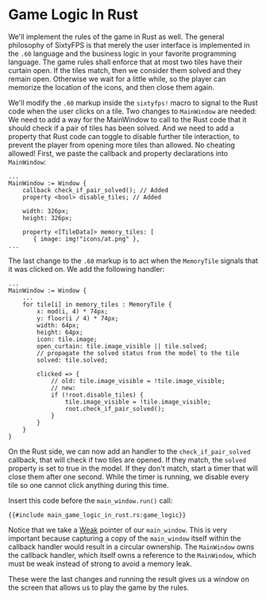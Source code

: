 # Game Logic In Rust

We'll implement the rules of the game in Rust as well. The general philosophy of SixtyFPS is that merely the user
interface is implemented in the `.60` language and the business logic in your favorite programming
language. The game rules shall enforce that at most two tiles have their curtain open. If the tiles match, then we
consider them solved and they remain open. Otherwise we wait for a little while, so the player can memorize
the location of the icons, and then close them again.

We'll modify the `.60` markup inside the `sixtyfps!` macro to signal to the Rust code when the user clicks on a tile.
Two changes to `MainWindow` are needed: We need to add a way for the MainWindow to call to the Rust code that it should
check if a pair of tiles has been solved. And we need to add a property that Rust code can toggle to disable further
tile interaction, to prevent the player from opening more tiles than allowed. No cheating allowed! First, we paste
the callback and property declarations into `MainWindow`:


```60
...
MainWindow := Window {
    callback check_if_pair_solved(); // Added
    property <bool> disable_tiles; // Added

    width: 326px;
    height: 326px;

    property <[TileData]> memory_tiles: [
       { image: img!"icons/at.png" },
...
```

The last change to the `.60` markup is to act when the `MemoryTile` signals that it was clicked on. We add the following handler:

```60
...
MainWindow := Window {
    ...
    for tile[i] in memory_tiles : MemoryTile {
        x: mod(i, 4) * 74px;
        y: floor(i / 4) * 74px;
        width: 64px;
        height: 64px;
        icon: tile.image;
        open_curtain: tile.image_visible || tile.solved;
        // propagate the solved status from the model to the tile
        solved: tile.solved;

        clicked => {
            // old: tile.image_visible = !tile.image_visible;
            // new:
            if (!root.disable_tiles) {
                tile.image_visible = !tile.image_visible;
                root.check_if_pair_solved();
            }
        }
    }
}
```

On the Rust side, we can now add an handler to the `check_if_pair_solved` callback, that will check if
two tiles are opened. If they match, the `solved` property is set to true in the model. If they don't
match, start a timer that will close them after one second. While the timer is running, we disable every tile so
one cannot click anything during this time.

Insert this code before the `main_window.run()` call:

```rust,noplayground
{{#include main_game_logic_in_rust.rs:game_logic}}
```

Notice that we take a [Weak](https://sixtyfps.io/docs/rust/sixtyfps/struct.weak) pointer of our `main_window`. This is very
important because capturing a copy of the `main_window` itself within the callback handler would result in a circular ownership.
The `MainWindow` owns the callback handler, which itself owns a reference to the `MainWindow`, which must be weak
instead of strong to avoid a memory leak.

These were the last changes and running the result gives us a window on the screen that allows us
to play the game by the rules.